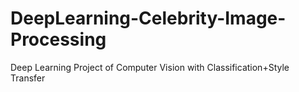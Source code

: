# DeepLearning-Celebrity-Image-Processing
Deep Learning Project of Computer Vision with Classification+Style Transfer
